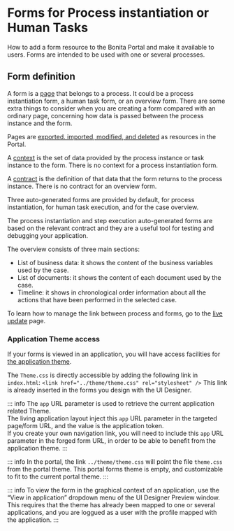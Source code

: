 # Forms for Process instantiation or Human Tasks

How to add a form resource to the Bonita Portal and make it available to users. Forms are intended to be used with one or several processes.

## Form definition <!--{.h2}-->

A form is a [page](pages.md) that belongs to a process. It could be a process instantiation form, a human task form, or an overview form. There are some extra things to consider when you are creating a form compared with an ordinary page, concerning how data is passed between the process instance and the form.

Pages are [exported. imported, modified, and deleted](resource-management.md) as resources in the Portal. 

A [context](contracts-and-contexts.md) is the set of data provided by the process instance or task instance to the form. 
There is no context for a process instantiation form.

A [contract](contracts-and-contexts.md) is the definition of that data that the form returns to the process instance. There is no contract for an overview form.

Three auto-generated forms are provided by default, for process instantiation, for human task execution, and for the case overview. 

The process instantiation and step execution auto-generated forms are based on the relevant contract and they are a useful tool for testing and debugging your application. 

The overview consists of three main sections:

- List of business data: it shows the content of the business variables used by the case.
- List of documents: it shows the content of each document used by the case.
- Timeline: it shows in chronological order information about all the actions that have been performed in the selected case.

To learn how to manage the link between process and forms, go to the [live update](live-update.md) page.

### Application Theme access

If your forms is viewed in an application, you will have access facilities for [the application theme](applications.md).

The `Theme.css` is directly accessible by adding the following link in `index.html`: `<link href="../theme/theme.css" rel="stylesheet" />`
This link is already inserted in the forms you design with the UI Designer.

::: info 
The `app` URL parameter is used to retrieve the current application related Theme.  
The living application layout inject this `app` URL parameter in the targeted page/form URL, and the value is the application token.  
If you create your own navigation link, you will need to include this `app` URL parameter in the forged form URL, in order to be able to benefit from the application theme. 
:::

::: info
In the portal, the link `../theme/theme.css` will point the file `theme.css` from the portal theme. This portal forms theme is empty, and customizable to fit to the current portal theme. 
::: 

::: info
To view the form in the graphical context of an application, use the “View in application” dropdown menu of the UI Designer Preview window.  
This requires that the theme has already been mapped to one or several applications, and you are loggued as a user with the profile mapped with the application.
:::
